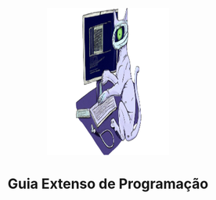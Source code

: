 <p align="center">
  <a href="https://github.com/lutekdev/lutekguiabrasil">
    <img src="./images/lutekguiabrasil.png" alt="Lutek Guia Brasil" width="250" height="300">
  </a>
  <h1 align="center">Guia Extenso de Programação</h1>
</p>
